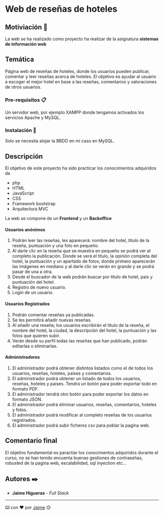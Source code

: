 # Web de reseñas de hoteles


## Motiviación 🚀

La web se ha realizado como proyecto ha realizar de la asignatura  **sistemas de información web**

## Temática
Página web de reseñas de hoteles, donde los usuarios pueden publicar, comentar y leer reseñas acerca de hoteles. El objetivo es ayudar al usuario a escoger el mejor hotel en base a las reseñas, comentarios y valoraciones de otros usuarios.

### Pre-requisitos 📋

Un servidor web, por ejemplo XAMPP donde tengamos activados los servicios Apache y MySQL.


### Instalación 🔧

Solo se necesita alojar la BBDD en mi caso en MySQL.


## Descripción
El objetivo de este proyecto ha sido practicar los conocimientos adquiridos de

* php
* HTML
* JavaScript 
* CSS
* Framework bootstrap
* Arquitectura MVC

La web se compone de un **Frontend** y un **Backoffice**

#### Usuarios anónimos
 1.	Podrán leer las reseñas, les aparecerá: nombre del hotel, título de la reseña, puntuación y una foto en pequeño.
 2. Al darle clic en la reseña que se muestra en pequeño se podrá ver al completo la publicación. Donde se verá el título, la opinión completa del hotel, la puntuación y un apartado de fotos; donde primero aparecerán las imágenes en mediano y al darle clic se verán en grande y se podrá pasar de una a otra. 
 3.	Desde el buscador de la web podrán buscar por titulo de hotel, país y puntuación del hotel.
 4.	Registro de nuevo usuario.
 5.	Login de un usuario.

 #### Usuarios Registrados
 
 1.	Podrán comentar reseñas ya publicadas. 
 2.	Se les permitirá añadir nuevas reseñas. 
 3.	Al añadir una reseña; los usuarios escribirán el título de la reseña, el nombre del hotel, la ciudad, la descripción del hotel, la puntuación y las fotos que quieren subir.
 4. Verán desde su perfil todas las reseñas que han publicado, podrán editarlas o eliminarlas.
 
#### Administradores
1.	El administrador podrá obtener distintos listados como el de todos los usuarios, reseñas, hoteles, paises y comentarios. 
2.	El administrador podrá obtener un listado de todos los usuarios, reseñas, hoteles y paises. Tendrá un botón para poder exportar todo en formato PDF. 
3.	El administrador tendrá otro botón para poder exportar los datos en formato JSON.
4.	El administrador podrá eliminar usuarios, reseñas, comentarios, hoteles y fotos. 
5.	El administrador podrá modificar al completo reseñas de los usuarios registrados.
6.	El administrador podrá subir ficheros csv para poblar la pagina web.

## Comentario final
El objetivo fundamental es paractiar los conocimentos adquiridos durante el curso, no se han tenido encuenta buenas gestiones de contraseñas, robusted de la pagina web, escalabilidad, sql inyection etc...


## Autores ✒️

* **Jaime Higueras** - *Full Stack*

---
⌨️ con ❤️ por [Jaime](https://github.com/Jaimee2) 😊
